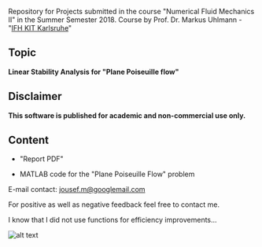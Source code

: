 Repository for Projects submitted in the course "Numerical Fluid Mechanics II" in the Summer Semester 2018. Course by Prof. Dr. Markus Uhlmann - "[IFH KIT Karlsruhe](http://www.ifh.kit.edu/english/211_216.php)"

## Topic 
**Linear Stability Analysis for "Plane Poiseuille flow"**

## Disclaimer 
**This software is published for academic and non-commercial use only.**

## Content 

* "Report PDF"

* MATLAB code for the "Plane Poiseuille Flow" problem

E-mail contact: jousef.m@googlemail.com

For positive as well as negative feedback feel free to contact me.
 
I know that I did not use functions for efficiency improvements...

![alt text](https://i.imgflip.com/2e8i8z.jpg)
